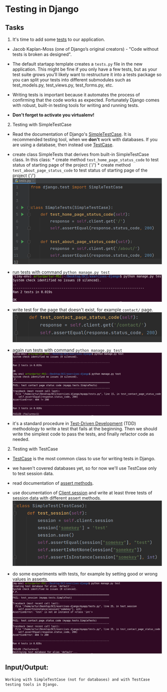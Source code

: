 # Testing in Django  

## Tasks
1. It's time to add some [tests](https://docs.djangoproject.com/en/3.2/topics/testing/) to our application.
*  Jacob Kaplan-Moss (one of Django’s original creators) - "Code without tests is broken as designed".
*  The default startapp template creates a ```tests.py``` file in the new application. This might be fine if you only have a few tests, but as your test suite grows you’ll likely want to restructure it into a tests package so you can split your tests into different submodules such as test_models.py, test_views.py, test_forms.py, etc.

* Writing tests is important because it automates the process of confirming that the
code works as expected. Fortunately Django comes with robust, built-in testing tools for writing and running tests.

* **Don't forget to activate you virtualenv!**  

2. Testing with SimpleTestCase
*  Read the documentation of Django's [SimpleTestCase](https://docs.djangoproject.com/en/3.2/topics/testing/tools/#django.test.SimpleTestCase). It is recommended testing tool, when we **don't** work with databases. If you are using a database, then instead use [TestCase](https://docs.djangoproject.com/en/3.2/topics/testing/tools/#testcase).

* create class SimpleTests that derives from built-in SimpleTestCase class. In this class:
      * create method ```test_home_page_status_code``` to test status of starting page of the project ('/')
      * create method ```test_about_page_status_code``` to test status of starting page of the project ('/')  
         ![ex5-1](../../../django-framework-exercises/screenshots/ex5-1.png)  


* run tests with command ```python manage.py test``` 
         ![ex5-2](../../../django-framework-exercises/screenshots/ex5-2.png)  

* write test for the page that doesn't exist, for example ```contact/``` page. 
         ![ex5-3](../../../django-framework-exercises/screenshots/ex5-3.png)  
* again run tests with command ```python manage.py test``` 
         ![ex5-4](../../../django-framework-exercises/screenshots/ex5-4.png)  

* it's a standard procedure in [Test-Driven Development](https://en.wikipedia.org/wiki/Test-driven_development) (TDD) methodology to write a test that fails at the beginning. Then we should write the simplest code to pass the tests, and finally refactor code as needed.

2. Testing with TestCase 
* [TestCase](https://docs.djangoproject.com/en/3.2/topics/testing/tools/#testcase) is the most common class to use for writing tests in Django.

* we haven't covered databases yet, so for now we'll use TestCase only to test session data.
* read documentation of [assert methods](https://docs.python.org/3/library/unittest.html#assert-methods).

* use documentation of [Client.session](https://docs.djangoproject.com/en/3.2/topics/testing/tools/#persistent-state) and write at least three tests of session data with different assert methods.
         ![ex5-5](../../../django-framework-exercises/screenshots/ex5-5.png)  
         
* do some experiments with tests, for example by setting good or wrong values in asserts.
         ![ex5-6](../../../django-framework-exercises/screenshots/ex5-6.png)  

## Input/Output:
```
Working with SimpleTestCase (not for databases) and with TestCase testing tools in Django.
```